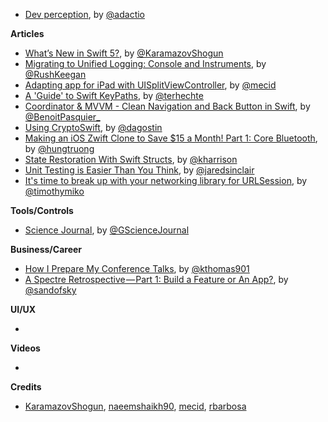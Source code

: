 - [Dev perception](https://adactio.com/journal/15011), by [@adactio](https://twitter.com/adactio)

**Articles**

* [What’s New in Swift 5?](https://www.raywenderlich.com/55728-what-s-new-in-swift-5), by [@KaramazovShogun](https://twitter.com/KaramazovShogun)
* [Migrating to Unified Logging: Console and Instruments](https://www.raywenderlich.com/605079-migrating-to-unified-logging-console-and-instruments), by [@RushKeegan](https://twitter.com/RushKeegan)
* [Adapting app for iPad with UISplitViewController](https://mecid.github.io/2019/04/03/adapting-app-for-ipad-with-uisplitviewcontroller/), by [@mecid](https://twitter.com/mecid)
* [A 'Guide' to Swift KeyPaths](https://appventure.me/guides/keypaths/intro.html), by [@terhechte](https://twitter.com/terhechte)
* [Coordinator & MVVM - Clean Navigation and Back Button in Swift](https://benoitpasquier.com/coordinator-pattern-navigation-back-button-swift/), by [@BenoitPasquier_](https://twitter.com/BenoitPasquier_)
* [Using CryptoSwift](https://agostini.tech/2019/03/31/using-cryptoswift/), by [@dagostin](https://twitter.com/dagostin)
* [Making an iOS Zwift Clone to Save $15 a Month! Part 1: Core Bluetooth](https://hackernoon.com/making-an-ios-zwift-clone-to-save-15-a-month-part-1-core-bluetooth-9925bba79f7a), by [@hungtruong](https://twitter.com/hungtruong)
* [State Restoration With Swift Structs](https://useyourloaf.com/blog/state-restoration-with-swift-structs/), by [@kharrison](https://twitter.com/kharrison)
* [Unit Testing is Easier Than You Think](http://blog.jaredsinclair.com/post/183871438320/unit-testing-is-easier-than-you-think), by [@jaredsinclair](https://twitter.com/jaredsinclair)
* [It's time to break up with your networking library for URLSession](https://tim.engineering/break-up-third-party-networking-urlsession/), by [@timothymiko](https://twitter.com/timothymiko)

**Tools/Controls**

* [Science Journal](https://github.com/google/science-journal-ios), by [@GScienceJournal](https://twitter.com/GScienceJournal)

**Business/Career**

* [How I Prepare My Conference Talks](https://kayathomas.info/how-i-prepare-my-conference-talks/), by [@kthomas901](https://twitter.com/kthomas901)
* [A Spectre Retrospective — Part 1: Build a Feature or An App?](https://blog.halide.cam/a-spectre-retrospective-part-1-build-a-feature-or-an-app-e9e421015432), by [@sandofsky](https://twitter.com/sandofsky)

**UI/UX**

* 

**Videos**

* 

**Credits**

* [KaramazovShogun](https://github.com/KaramazovShogun), [naeemshaikh90](https://github.com/naeemshaikh90), [mecid](https://github.com/mecid), [rbarbosa](https://github.com/rbarbosa)

